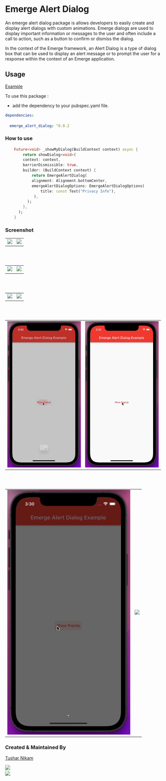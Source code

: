 # Emerge Alert Dialog

An emerge alert dialog package is allows developers to easily create and display alert dialogs with custom animations. Emerge dialogs are used to display important information or messages to the user and often include a call to action, such as a button to confirm or dismiss the dialog.

In the context of the Emerge framework, an Alert Dialog is a type of dialog box that can be used to display an alert message or to prompt the user for a response within the context of an Emerge application.


## Usage

[Example](https://github.com/champ96k/emerge_alert_dialog/tree/main/example)

To use this package :

- add the dependency to your pubspec.yaml file.

```yaml
dependencies:

  emerge_alert_dialog: ^0.0.2
```

### How to use

```dart
    Future<void> _showMyDialog(BuildContext context) async {
        return showDialog<void>(
        context: context,
        barrierDismissible: true,
        builder: (BuildContext context) {
            return EmergeAlertDialog(
            alignment: Alignment.bottomCenter,
            emergeAlertDialogOptions: EmergeAlertDialogOptions(
                title: const Text("Privacy Info"),
             ),
          );
        },
      );
    }
```

### Screenshot

<table>
  <tr>
    <td><img src="https://raw.githubusercontent.com/champ96k/emerge_alert_dialog/main/screenshot/screenshot1.mov"></td>
    <td><img src="https://raw.githubusercontent.com/champ96k/emerge_alert_dialog/main/screenshot/screenshot2.mov"></td>
  </tr>
 </table>

<br>
<br>

 <table>
  <tr>
    <td><img src="https://raw.githubusercontent.com/champ96k/emerge_alert_dialog/main/screenshot/screenshot3.mov"></td>
    <td><img src="https://raw.githubusercontent.com/champ96k/emerge_alert_dialog/main/screenshot/screenshot4.mov"></td>
  </tr>
 </table>

<br>
<br>


<table>
  <tr>
    <td><img src="https://raw.githubusercontent.com/champ96k/emerge_alert_dialog/main/screenshot/screenshot5.mov"></td>
    <td><img src="https://raw.githubusercontent.com/champ96k/emerge_alert_dialog/main/screenshot/screenshot5.mov"></td>
  </tr>
 </table>

<br>
<br>

 <table>
  <tr>
    <td><img src="https://raw.githubusercontent.com/champ96k/emerge_alert_dialog/main/screenshot/screenshot7.gif"></td>
    <td><img src="https://raw.githubusercontent.com/champ96k/emerge_alert_dialog/main/screenshot/screenshot8.gif"></td>
  </tr>
 </table>

<br>
<br>

  <table>
  <tr>
    <td><img src="https://raw.githubusercontent.com/champ96k/emerge_alert_dialog/main/screenshot/screenshot9.gif"></td>
    <td><img src="https://raw.githubusercontent.com/champ96k/emerge_alert_dialog/main/screenshot/screenshot1.mov"></td>
  </tr>
 </table>


### Created & Maintained By

[Tushar Nikam](https://champ96k.github.io)

<a href="https://www.twitter.com/champ_96k"><img src="https://img.shields.io/badge/twitter-%231DA1F2.svg?&style=for-the-badge&logo=twitter&logoColor=white" height=25> </a>
<br>
<a href="https://www.linkedin.com/in/tushar-nikam-a29a97131/"><img src="https://img.shields.io/badge/linkedin-%230077B5.svg?&style=for-the-badge&logo=linkedin&logoColor=white" height=25></a>

